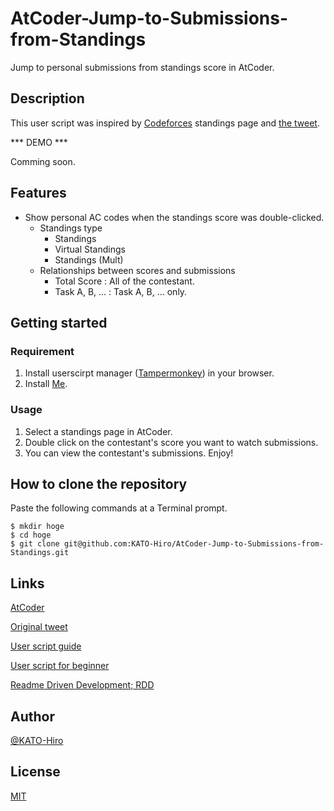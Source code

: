 # AtCoder-Jump-to-Submissions-from-Standings

Jump to personal submissions from standings score in AtCoder.

## Description

This user script was inspired by [Codeforces](https://codeforces.com/) standings page and [the tweet](https://twitter.com/jupijupi111/status/1220548897233231873).

*** DEMO ***

Comming soon.

## Features

- Show personal AC codes when the standings score was double-clicked.
  - Standings type
    - Standings
    - Virtual Standings
    - Standings (Mult)
  - Relationships between scores and submissions
    - Total Score    : All of the contestant.
    - Task A, B, ... : Task A, B, ... only.

## Getting started

### Requirement

1. Install userscirpt manager ([Tampermonkey](https://www.tampermonkey.net/)) in your browser.
2. Install [Me]().

### Usage

1. Select a standings page in AtCoder.
2. Double click on the contestant's score you want to watch submissions.
3. You can view the contestant's submissions. Enjoy!

## How to clone the repository

Paste the following commands at a Terminal prompt.

```terminal
$ mkdir hoge
$ cd hoge
$ git clone git@github.com:KATO-Hiro/AtCoder-Jump-to-Submissions-from-Standings.git
```

## Links

[AtCoder](https://atcoder.jp/)

[Original tweet](https://twitter.com/jupijupi111/status/1220548897233231873)

[User script guide](https://simply-how.com/enhance-and-fine-tune-any-web-page-the-complete-user-scripts-guide)

[User script for beginner](https://qiita.com/i_completely_understand/items/acf3e5efe0db848989d9)

[Readme Driven Development; RDD](https://qiita.com/b4b4r07/items/c80d53db9a0fd59086ec)

## Author

[@KATO-Hiro](https://twitter.com/k_hiro1818)

## License

[MIT](http://KATO-Hiro.mit-license.org)
